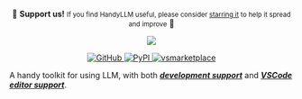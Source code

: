 <style>
.md-content .md-typeset h1 { display: none; }
</style>

<div align="middle">
  <p>
    🌟 <b>Support us!</b> <small>If you find HandyLLM useful, please consider <a href="https://github.com/atomiechen/HandyLLM">starring it</a> to help it spread and improve</small> 🌟
  </p>
  <img src="https://raw.githubusercontent.com/atomiechen/HandyLLM/main/assets/banner.svg" />
</div>

<p align="center">
  <a href="https://github.com/atomiechen/HandyLLM" target="_blank">
      <img src="https://img.shields.io/badge/github-HandyLLM-blue?logo=github" alt="GitHub">
  </a>
  <a href="https://pypi.org/project/HandyLLM/" target="_blank">
      <img src="https://img.shields.io/pypi/v/HandyLLM?logo=pypi&logoColor=white" alt="PyPI">
  </a>
  <a href="https://marketplace.visualstudio.com/items?itemName=atomiechen.handyllm" target="_blank">
      <img src="https://vsmarketplacebadges.dev/version-short/atomiechen.handyllm.svg" alt="vsmarketplace">
  </a>
</p>

A handy toolkit for using LLM, with both [***development support***](https://pypi.org/project/HandyLLM/) and [***VSCode editor support***](https://marketplace.visualstudio.com/items?itemName=atomiechen.handyllm).
